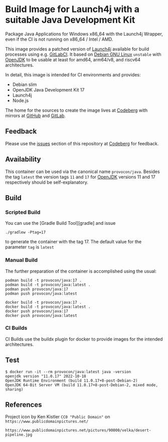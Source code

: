 # Build Image for Launch4j with a suitable Java Development Kit

Package Java Applications for Windows x86_64 with the Launch4j Wrapper, even if
the CI is not running on x86_64 / Intel / AMD.

This image provides a patched version of [Launch4j][launch4j] available for
build processes using e.g. [GitLabCI][gitlabci]. It based on
[Debian GNU Linux][debian] `unstable` with [OpenJDK][openjdk] to be usable at
least for amd64, arm64/v8, and riscv64 architectures.

In detail, this image is intended for CI environments and provides:

* Debian slim
* OpenJDK Java Development Kit 17
* Launch4j
* Node.js

The home for the sources to create the image lives at [Codeberg][codeberg] with
mirrors at [GitHub][github] and [GitLab][gitlab].


## Feedback

Please use the [issues][issues] section of this repository at
[Codeberg][codeberg] for feedback.


## Availability

This container can be used via the canonical name `provocon/java`.
Besides the tag `latest` the version tags `11` and `17` for [OpenJDK][openjdk]
versions 11 and 17 respectively should be self-explanatory.


## Build

### Scripted Build

You can use the [Gradle Build Tool][gradle] and issue

```
./gradlew -Ptag=17
```

to generate the container with the tag 17. The default value for the parameter
`tag` is `latest`

### Manual Build

The further preparation of the container is accomplished using the usual:

```
podman build -t provocon/java:17 .
podman build -t provocon/java:latest .
podman push provocon/java:17
podman push provocon/java:latest
```

```
docker build -t provocon/java:17 .
docker build -t provocon/java:latest .
docker push provocon/java:17
docker push provocon/java:latest
```

### CI Builds

CI Builds use the buildx plugin for docker to provide images for the intended
architectures.


## Test

```
$ docker run -it --rm provocon/java:latest java -version
openjdk version "11.0.17" 2022-10-18
OpenJDK Runtime Environment (build 11.0.17+8-post-Debian-2)
OpenJDK 64-Bit Server VM (build 11.0.17+8-post-Debian-2, mixed mode, sharing)
```


## References

Project icon by Ken Kistler `CC0 "Public Domain"` on 
`https://www.publicdomainpictures.net/`

`https://www.publicdomainpictures.net/pictures/90000/velka/desert-pipeline.jpg`

[gitlabci]: https://gitlab.com/
[issues]: https://codeberg.org/provocon/launch4j-java-build/issues
[github]: https://github.com/provocon/launch4j-java-build
[codeberg]: https://codeberg.org/provocon/launch4j-java-build
[gitlab]: https://gitlab.com/provocon/launch4j-java-build
[debian]: https://www.debian.org/
[launch4j]: http://launch4j.sourceforge.net/
[openjdk]: https://openjdk.org/
